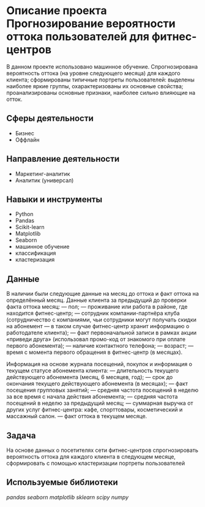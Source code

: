 # Описание проекта Прогнозирование вероятности оттока пользователей для фитнес-центров

В данном проекте использовано машинное обучение. Спрогнозирована вероятность оттока (на уровне следующего месяца) для каждого клиента; сформированы типичные портреты пользователей: выделены наиболее яркие группы, охарактеризованы их
основные свойства; проанализированы основные признаки, наиболее сильно влияющие на отток.

## Сферы деятельности


- Бизнес
- Оффлайн

## Направление деятельности

- Маркетинг-аналитик
- Аналитик (универсал)

## Навыки и инструменты

- Python
- Pandas
- Scikit-learn
- Matplotlib
- Seaborn
- машинное обучение
- классификация
- кластеризация

## Данные

В наличии были следующие данные  на месяц до оттока и факт оттока на определённый месяц. 
Данные клиента за предыдущий до проверки факта оттока месяц:
— пол;
— проживание или работа в районе, где находится фитнес-центр;
— сотрудник компании-партнёра клуба (сотрудничество с компаниями, чьи сотрудники могут получать скидки на абонемент — в таком случае фитнес-центр хранит информацию о работодателе клиента);
— факт первоначальной записи в рамках акции «приведи друга» (использовал промо-код от знакомого при оплате первого абонемента);
— наличие контактного телефона;
— возраст;
— время с момента первого обращения в фитнес-центр (в месяцах).

Информация на основе журнала посещений, покупок и информация о текущем статусе абонемента клиента:
— длительность текущего действующего абонемента (месяц, 6 месяцев, год);
— срок до окончания текущего действующего абонемента (в месяцах);
— факт посещения групповых занятий;
— средняя частота посещений в неделю за все время с начала действия абонемента;
— средняя частота посещений в неделю за предыдущий месяц;
— суммарная выручка от других услуг фитнес-центра: кафе, спорттовары, косметический и массажный салон.
— факт оттока в текущем месяце.

## Задача

На основе данных о посетителях сети фитнес-центров спрогнозировать вероятность оттока для каждого клиента в следующем месяце, сформировать с помощью кластеризации портреты пользователей  

## Используемые библиотеки
*pandas*
*seaborn*
*matplotlib*
*sklearn*
*scipy*
*numpy*